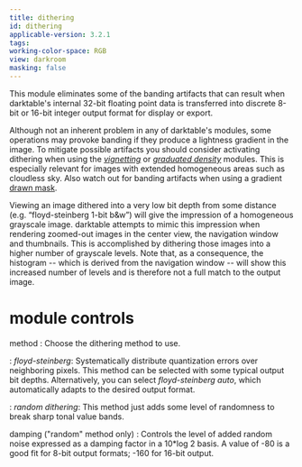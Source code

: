 ```yaml
---
title: dithering
id: dithering
applicable-version: 3.2.1
tags: 
working-color-space: RGB
view: darkroom
masking: false
---
```


This module eliminates some of the banding artifacts that can result when darktable's internal 32-bit floating point data is transferred into discrete 8-bit or 16-bit integer output format for display or export.

Although not an inherent problem in any of darktable's modules, some operations may provoke banding if they produce a lightness gradient in the image. To mitigate possible artifacts you should consider activating dithering when using the [_vignetting_](./vignetting.md) or [_graduated density_](./graduated-density.md) modules. This is especially relevant for images with extended homogeneous areas such as cloudless sky. Also watch out for banding artifacts when using a gradient [drawn mask](../../darkroom/masking-and-blending/masks/drawn).

Viewing an image dithered into a very low bit depth from some distance (e.g. “floyd-steinberg 1-bit b&w”) will give the impression of a homogeneous grayscale image. darktable attempts to mimic this impression when rendering zoomed-out images in the center view, the navigation window and thumbnails. This is accomplished by dithering those images into a higher number of grayscale levels. Note that, as a consequence, the histogram -- which is derived from the navigation window -- will show this increased number of levels and is therefore not a full match to the output image.

# module controls

method
: Choose the dithering method to use. 

: _floyd-steinberg_: Systematically distribute quantization errors over neighboring pixels. This method can be selected with some typical output bit depths. Alternatively, you can select _floyd-steinberg auto_, which automatically adapts to the desired output format.

: _random dithering_: This method just adds some level of randomness to break sharp tonal value bands. 

damping ("random" method only)
: Controls the level of added random noise expressed as a damping factor in a 10*log 2 basis. A value of -80 is a good fit for 8-bit output formats; -160 for 16-bit output.
